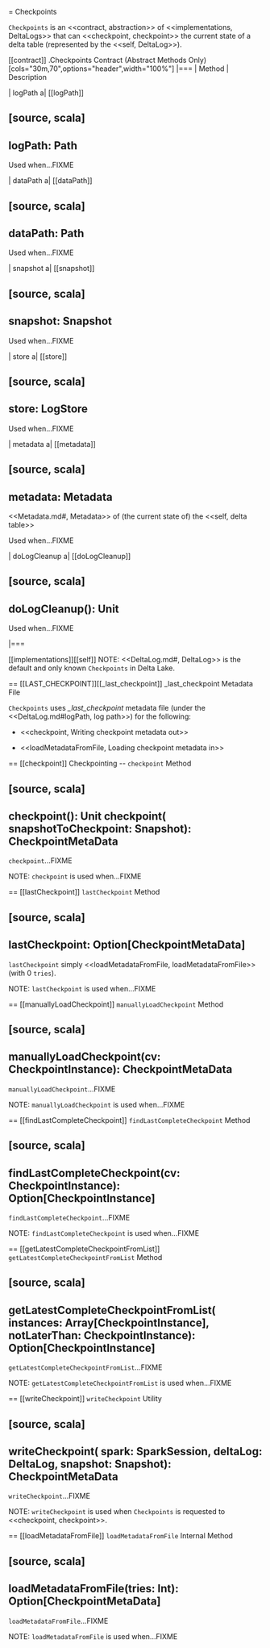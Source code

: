 = Checkpoints

`Checkpoints` is an <<contract, abstraction>> of <<implementations, DeltaLogs>> that can <<checkpoint, checkpoint>> the current state of a delta table (represented by the <<self, DeltaLog>>).

[[contract]]
.Checkpoints Contract (Abstract Methods Only)
[cols="30m,70",options="header",width="100%"]
|===
| Method
| Description

| logPath
a| [[logPath]]

[source, scala]
----
logPath: Path
----

Used when...FIXME

| dataPath
a| [[dataPath]]

[source, scala]
----
dataPath: Path
----

Used when...FIXME

| snapshot
a| [[snapshot]]

[source, scala]
----
snapshot: Snapshot
----

Used when...FIXME

| store
a| [[store]]

[source, scala]
----
store: LogStore
----

Used when...FIXME

| metadata
a| [[metadata]]

[source, scala]
----
metadata: Metadata
----

<<Metadata.md#, Metadata>> of (the current state of) the <<self, delta table>>

Used when...FIXME

| doLogCleanup
a| [[doLogCleanup]]

[source, scala]
----
doLogCleanup(): Unit
----

Used when...FIXME

|===

[[implementations]][[self]]
NOTE: <<DeltaLog.md#, DeltaLog>> is the default and only known `Checkpoints` in Delta Lake.

== [[LAST_CHECKPOINT]][[_last_checkpoint]] _last_checkpoint Metadata File

`Checkpoints` uses *_last_checkpoint* metadata file (under the <<DeltaLog.md#logPath, log path>>) for the following:

* <<checkpoint, Writing checkpoint metadata out>>

* <<loadMetadataFromFile, Loading checkpoint metadata in>>

== [[checkpoint]] Checkpointing -- `checkpoint` Method

[source, scala]
----
checkpoint(): Unit
checkpoint(
  snapshotToCheckpoint: Snapshot): CheckpointMetaData
----

`checkpoint`...FIXME

NOTE: `checkpoint` is used when...FIXME

== [[lastCheckpoint]] `lastCheckpoint` Method

[source, scala]
----
lastCheckpoint: Option[CheckpointMetaData]
----

`lastCheckpoint` simply <<loadMetadataFromFile, loadMetadataFromFile>> (with 0 `tries`).

NOTE: `lastCheckpoint` is used when...FIXME

== [[manuallyLoadCheckpoint]] `manuallyLoadCheckpoint` Method

[source, scala]
----
manuallyLoadCheckpoint(cv: CheckpointInstance): CheckpointMetaData
----

`manuallyLoadCheckpoint`...FIXME

NOTE: `manuallyLoadCheckpoint` is used when...FIXME

== [[findLastCompleteCheckpoint]] `findLastCompleteCheckpoint` Method

[source, scala]
----
findLastCompleteCheckpoint(cv: CheckpointInstance): Option[CheckpointInstance]
----

`findLastCompleteCheckpoint`...FIXME

NOTE: `findLastCompleteCheckpoint` is used when...FIXME

== [[getLatestCompleteCheckpointFromList]] `getLatestCompleteCheckpointFromList` Method

[source, scala]
----
getLatestCompleteCheckpointFromList(
  instances: Array[CheckpointInstance],
  notLaterThan: CheckpointInstance): Option[CheckpointInstance]
----

`getLatestCompleteCheckpointFromList`...FIXME

NOTE: `getLatestCompleteCheckpointFromList` is used when...FIXME

== [[writeCheckpoint]] `writeCheckpoint` Utility

[source, scala]
----
writeCheckpoint(
  spark: SparkSession,
  deltaLog: DeltaLog,
  snapshot: Snapshot): CheckpointMetaData
----

`writeCheckpoint`...FIXME

NOTE: `writeCheckpoint` is used when `Checkpoints` is requested to <<checkpoint, checkpoint>>.

== [[loadMetadataFromFile]] `loadMetadataFromFile` Internal Method

[source, scala]
----
loadMetadataFromFile(tries: Int): Option[CheckpointMetaData]
----

`loadMetadataFromFile`...FIXME

NOTE: `loadMetadataFromFile` is used when...FIXME
